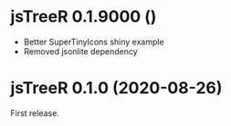 # jsTreeR 0.1.9000 ()

* Better SuperTinyIcons shiny example
* Removed jsonlite dependency


# jsTreeR 0.1.0 (2020-08-26)

First release.

